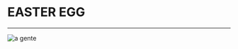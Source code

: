 # EASTER EGG
***
![a gente ](https://github.com/user-attachments/assets/750dd93c-5a85-4bc3-b47a-5469a7aaae20)
